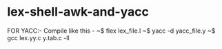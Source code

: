 # lex-shell-awk-and-yacc
FOR YACC:-
Compile like this -
  ~$ flex lex_file.l
  ~$ yacc -d yacc_file.y
  ~$ gcc lex.yy.c y.tab.c -ll
